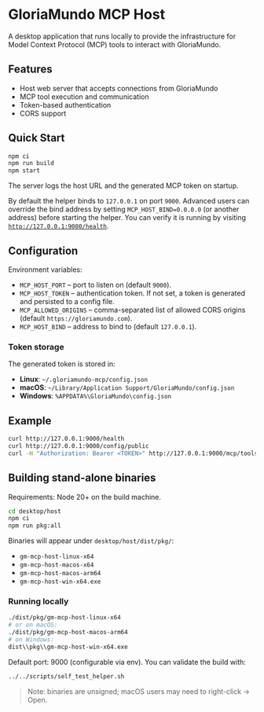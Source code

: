 
# GloriaMundo MCP Host

A desktop application that runs locally to provide the infrastructure for Model Context Protocol (MCP) tools to interact with GloriaMundo.

## Features

- Host web server that accepts connections from GloriaMundo
- MCP tool execution and communication
- Token-based authentication
- CORS support

## Quick Start

```bash
npm ci
npm run build
npm start
```

The server logs the host URL and the generated MCP token on startup.

By default the helper binds to `127.0.0.1` on port `9000`. Advanced users can
override the bind address by setting `MCP_HOST_BIND=0.0.0.0` (or another
address) before starting the helper. You can verify it is running by visiting
[`http://127.0.0.1:9000/health`](http://127.0.0.1:9000/health).

## Configuration

Environment variables:

- `MCP_HOST_PORT` – port to listen on (default `9000`).
- `MCP_HOST_TOKEN` – authentication token. If not set, a token is generated and
  persisted to a config file.
- `MCP_ALLOWED_ORIGINS` – comma-separated list of allowed CORS origins
  (default `https://gloriamundo.com`).
- `MCP_HOST_BIND` – address to bind to (default `127.0.0.1`).

### Token storage

The generated token is stored in:

- **Linux**: `~/.gloriamundo-mcp/config.json`
- **macOS**: `~/Library/Application Support/GloriaMundo/config.json`
- **Windows**: `%APPDATA%\GloriaMundo\config.json`

## Example

```bash
curl http://127.0.0.1:9000/health
curl http://127.0.0.1:9000/config/public
curl -H "Authorization: Bearer <TOKEN>" http://127.0.0.1:9000/mcp/tools/<id>
```

## Building stand-alone binaries

Requirements: Node 20+ on the build machine.

```bash
cd desktop/host
npm ci
npm run pkg:all
```

Binaries will appear under `desktop/host/dist/pkg/`:

* `gm-mcp-host-linux-x64`
* `gm-mcp-host-macos-x64`
* `gm-mcp-host-macos-arm64`
* `gm-mcp-host-win-x64.exe`

### Running locally

```bash
./dist/pkg/gm-mcp-host-linux-x64
# or on macOS:
./dist/pkg/gm-mcp-host-macos-arm64
# on Windows:
dist\\pkg\\gm-mcp-host-win-x64.exe
```

Default port: 9000 (configurable via env). You can validate the build with:

```bash
../../scripts/self_test_helper.sh
```

> Note: binaries are unsigned; macOS users may need to right-click → Open.
